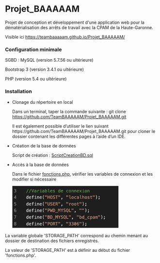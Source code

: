 # Projet_BAAAAAM
Projet de conception et développement d'une application web pour la dématérialisation des arrêts de travail avec la CPAM de la Haute-Garonne.

Visible ici https://teambaaaaam.github.io/Projet_BAAAAAM/
<h3>Configuration minimale</h3>
<p>SGBD : MySQL (version 5.7.56 ou ultérieure)</p>
<p>Bootstrap 3 (version 3.4.1 ou ultérieure)</p>
<p>PHP (version 5.4 ou ultérieure)</p>

<h3>Installation</h3>
<ul><li>Clonage du répertoire en local</li>
<p>Dans un terminal, taper la commande suivante :
  git clone <a href="https://github.com/TeamBAAAAAM/Projet_BAAAAAM.git">https://github.com/TeamBAAAAAM/Projet_BAAAAAM.git</a> 
</p>
<p>Il est également possible d’utiliser le lien suivant https://github.com/TeamBAAAAAM/Projet_BAAAAAM.git pour cloner le dossier contenant les différentes pages à l’aide d’un IDE.</p>

<li>Création de la base de données</li>
<p> Script de création : <a href="bd_cpam/ScriptCreationBD.sql">ScriptCreationBD.sql</a></p>
<li>Accès à la base de données</li>
<p>Dans le fichier <a href="fonctions.php">fonctions.php</a>, vérifier les variables de connexion et les modifier si nécessaire</p>
<img src="README_img/var_connexion.png" width="350px">
</ul>

<p> La variable globale 'STORAGE_PATH' correspond au chemin menant au dossier de destination des fichiers enregistrés. </p>
<p> La valeur de 'STORAGE_PATH' est à définir au début du fichier 'fonctions.php'. </p>
